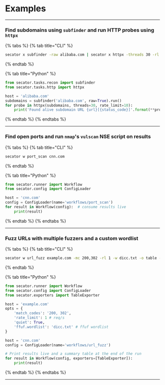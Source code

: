 # Examples

***

### **Find subdomains using `subfinder` and run HTTP probes using `httpx`**

{% tabs %}
{% tab title="CLI" %}
```bash
secator x subfinder -raw alibaba.com | secator x httpx -threads 30 -rl 10 
```
{% endtab %}

{% tab title="Python" %}
```python
from secator.tasks.recon import subfinder
from secator.tasks.http import httpx

host = 'alibaba.com'
subdomains = subfinder('alibaba.com', raw=True).run()
for probe in httpx(subdomains, threads=30, rate_limit=10):
    print('Found alive subdomain URL {url}[{status_code}]'.format(**probe))
```
{% endtab %}
{% endtabs %}

***

### **Find open ports and run `nmap`'s `vulscan` NSE script on results**

{% tabs %}
{% tab title="CLI" %}
```bash
secator w port_scan cnn.com
```
{% endtab %}

{% tab title="Python" %}
```python
from secator.runner import Workflow
from secator.config import ConfigLoader

host = 'cnn.com'
config = ConfigLoader(name='workflows/port_scan')
for result in Workflow(config):  # consume results live
    print(result)
```
{% endtab %}
{% endtabs %}

***

### **Fuzz URLs with multiple fuzzers and a custom wordlist**

{% tabs %}
{% tab title="CLI" %}
```bash
secator w url_fuzz example.com -mc 200,302 -rl 1 -w dicc.txt -o table -quiet 
```
{% endtab %}

{% tab title="Python" %}
```python
from secator.runner import Workflow
from secator.config import ConfigLoader
from secator.exporters import TableExporter

host = 'example.com'
opts = {
    'match_codes': '200, 302',
    'rate_limit': 1 # req/s
    'quiet': True,
    'ffuf.wordlist': 'dicc.txt' # ffuf wordlist
}

host = 'cnn.com'
config = ConfigLoader(name='workflows/url_fuzz')

# Print results live and a summary table at the end of the run
for result in Workflow(config, exporters=[TableExporter]):
    print(result)
```
{% endtab %}
{% endtabs %}

***
